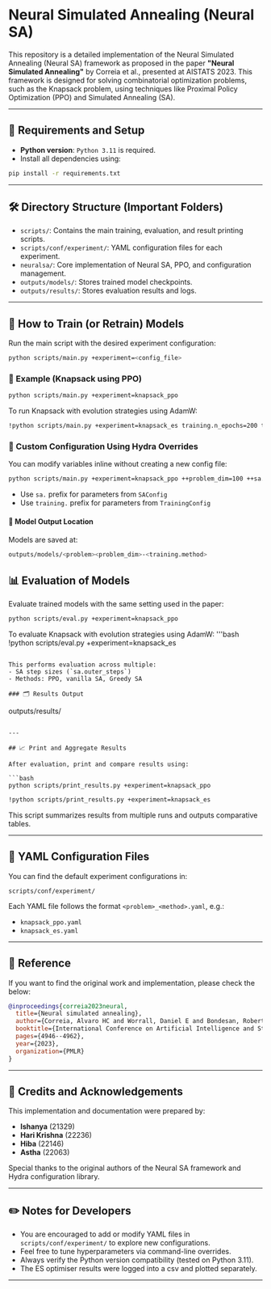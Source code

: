 # Neural Simulated Annealing (Neural SA)

This repository is a detailed implementation of the Neural Simulated Annealing (Neural SA) framework as proposed in the paper **"Neural Simulated Annealing"** by Correia et al., presented at AISTATS 2023. This framework is designed for solving combinatorial optimization problems, such as the Knapsack problem, using techniques like Proximal Policy Optimization (PPO) and Simulated Annealing (SA).

---

## 🧰 Requirements and Setup

- **Python version**: `Python 3.11` is required.
- Install all dependencies using:

```bash
pip install -r requirements.txt
```

---

## 🛠 Directory Structure (Important Folders)

- `scripts/`: Contains the main training, evaluation, and result printing scripts.
- `scripts/conf/experiment/`: YAML configuration files for each experiment.
- `neuralsa/`: Core implementation of Neural SA, PPO, and configuration management.
- `outputs/models/`: Stores trained model checkpoints.
- `outputs/results/`: Stores evaluation results and logs.

---

## 🧪 How to Train (or Retrain) Models

Run the main script with the desired experiment configuration:

```bash
python scripts/main.py +experiment=<config_file>
```

### 🔹 Example (Knapsack using PPO)

```bash
python scripts/main.py +experiment=knapsack_ppo
```

To run Knapsack with evolution strategies using AdamW:

```bash
!python scripts/main.py +experiment=knapsack_es training.n_epochs=200 training.batch_size=500 training.optimizer=adamw
```

### 🔸 Custom Configuration Using Hydra Overrides

You can modify variables inline without creating a new config file:

```bash
python scripts/main.py +experiment=knapsack_ppo ++problem_dim=100 ++sa.outer_steps=500
```

- Use `sa.` prefix for parameters from `SAConfig`
- Use `training.` prefix for parameters from `TrainingConfig`

#### 🔄 Model Output Location

Models are saved at:

```bash
outputs/models/<problem><problem_dim>-<training.method>
```


## 📊 Evaluation of Models

Evaluate trained models with the same setting used in the paper:

```bash
python scripts/eval.py +experiment=knapsack_ppo
```

To evaluate Knapsack with evolution strategies using AdamW:
'''bash
!python scripts/eval.py +experiment=knapsack_es
```

This performs evaluation across multiple:
- SA step sizes (`sa.outer_steps`)
- Methods: PPO, vanilla SA, Greedy SA

### 🗂 Results Output

```
outputs/results/<problem>
```

---

## 📈 Print and Aggregate Results

After evaluation, print and compare results using:

```bash
python scripts/print_results.py +experiment=knapsack_ppo
```

```bash
!python scripts/print_results.py +experiment=knapsack_es
```

This script summarizes results from multiple runs and outputs comparative tables.

---

## 🧾 YAML Configuration Files

You can find the default experiment configurations in:

```
scripts/conf/experiment/
```

Each YAML file follows the format `<problem>_<method>.yaml`, e.g.:
- `knapsack_ppo.yaml`
- `knapsack_es.yaml`

---

## 🧠 Reference

If you want to find the original work and implementation, please check the below:

```bibtex
@inproceedings{correia2023neural,
  title={Neural simulated annealing},
  author={Correia, Alvaro HC and Worrall, Daniel E and Bondesan, Roberto},
  booktitle={International Conference on Artificial Intelligence and Statistics},
  pages={4946--4962},
  year={2023},
  organization={PMLR}
}
```

---

## 👥 Credits and Acknowledgements

This implementation and documentation were prepared by:

- **Ishanya** (21329)
- **Hari Krishna** (22236)
- **Hiba** (22146)
- **Astha** (22063)

Special thanks to the original authors of the Neural SA framework and Hydra configuration library.

---

## ✏️ Notes for Developers

- You are encouraged to add or modify YAML files in `scripts/conf/experiment/` to explore new configurations.
- Feel free to tune hyperparameters via command-line overrides.
- Always verify the Python version compatibility (tested on Python 3.11).
- The ES optimiser results were logged into a csv and plotted separately.

---

